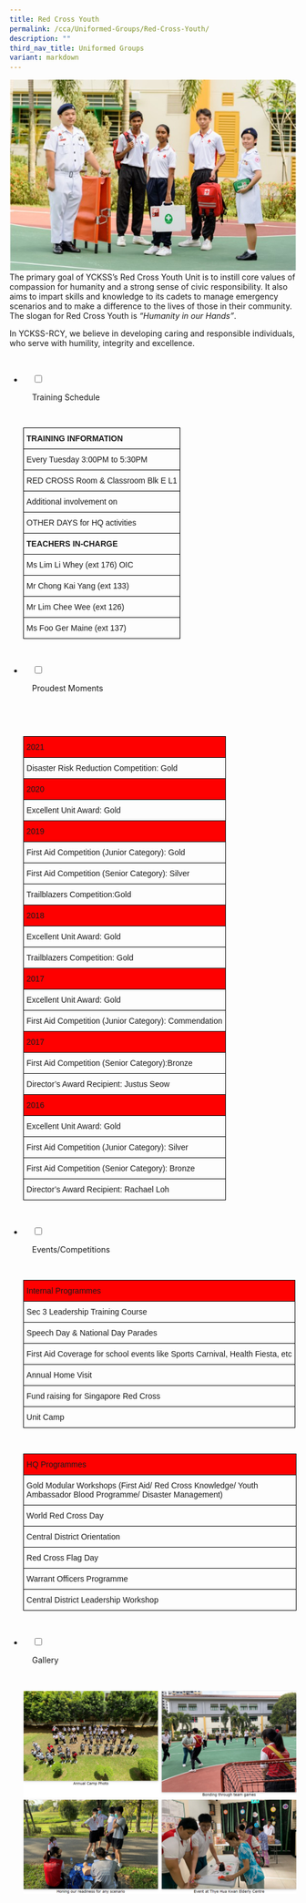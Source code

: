 ```yaml
---
title: Red Cross Youth
permalink: /cca/Uniformed-Groups/Red-Cross-Youth/
description: ""
third_nav_title: Uniformed Groups
variant: markdown
---
```

![](/images/Our%20Curriculum/Non%20Academic%20Programmes/CoCurricular%20Activities/Uniformed%20Groups/Red%20Cross%20Youth/R1.jpg)
The primary goal of YCKSS’s Red Cross Youth Unit is to instill core values of compassion for humanity and a strong sense of civic responsibility. It also aims to impart skills and knowledge to its cadets to manage emergency scenarios and to make a difference to the lives of those in their community. The slogan for Red Cross Youth is&nbsp;_“Humanity in our Hands”_.

In YCKSS-RCY, we believe in developing caring and responsible individuals, who serve with humility, integrity and excellence.


<ul class="jekyllcodex_accordion">

&nbsp;&nbsp;<li>

&nbsp;&nbsp;&nbsp;&nbsp;<input type="checkbox" id="accordion1">

&nbsp;&nbsp;&nbsp;&nbsp;<label for="accordion1">Training&nbsp;Schedule</label>

&nbsp;&nbsp;&nbsp;&nbsp;<div>

<p> <style type="text/css">
.tg  {border-collapse:collapse;border-spacing:0;}
.tg td{border-color:black;border-style:solid;border-width:1px;font-family:Arial, sans-serif;font-size:14px;
  overflow:hidden;padding:10px 5px;word-break:normal;}
.tg th{border-color:black;border-style:solid;border-width:1px;font-family:Arial, sans-serif;font-size:14px;
  font-weight:normal;overflow:hidden;padding:10px 5px;word-break:normal;}
.tg .tg-1wig{font-weight:bold;text-align:left;vertical-align:top}
.tg .tg-0lax{text-align:left;vertical-align:top}
</style>
<table class="tg">
<thead>
  <tr>
    <th class="tg-1wig">TRAINING INFORMATION</th>
  </tr>
</thead>
<tbody>
  <tr>
    <td class="tg-0lax">Every Tuesday 3:00PM to 5:30PM</td>
  </tr>
  <tr>
    <td class="tg-0lax">RED CROSS Room &amp; Classroom Blk E L1</td>
  </tr>
  <tr>
    <td class="tg-0lax">Additional involvement on</td>
  </tr>
  <tr>
    <td class="tg-0lax">OTHER DAYS for HQ activities</td>
  </tr>
  <tr>
    <td class="tg-1wig">TEACHERS IN-CHARGE</td>
  </tr>
  <tr>
    <td class="tg-0lax">Ms Lim Li Whey (ext 176) OIC</td>
  </tr>
  <tr>
    <td class="tg-0lax">Mr Chong Kai Yang (ext 133)</td>
  </tr>
  <tr>
    <td class="tg-0lax">Mr Lim Chee Wee (ext 126)</td>
  </tr>
  <tr>
    <td class="tg-0lax">Ms Foo Ger Maine (ext 137)</td>
  </tr>
</tbody>
</table>
			</p>

&nbsp;&nbsp;&nbsp;&nbsp;</div>

</li>
	<li>

&nbsp;&nbsp;&nbsp;&nbsp;<input type="checkbox" id="accordion2">

&nbsp;&nbsp;&nbsp;&nbsp;<label for="accordion2">Proudest&nbsp;Moments</label>

&nbsp;&nbsp;&nbsp;&nbsp;<div>

&nbsp;&nbsp;&nbsp;&nbsp;&nbsp;&nbsp;<p> <style type="text/css">
.tg  {border-collapse:collapse;border-spacing:0;}
.tg td{border-color:black;border-style:solid;border-width:1px;font-family:Arial, sans-serif;font-size:14px;
  overflow:hidden;padding:10px 5px;word-break:normal;}
.tg th{border-color:black;border-style:solid;border-width:1px;font-family:Arial, sans-serif;font-size:14px;
  font-weight:normal;overflow:hidden;padding:10px 5px;word-break:normal;}
.tg .tg-mnhx{background-color:#fe0000;text-align:left;vertical-align:top}
.tg .tg-0lax{text-align:left;vertical-align:top}
</style>
<table class="tg">
<thead>
  <tr>
    <th class="tg-mnhx">2021</th>
  </tr>
</thead>
<tbody>
  <tr>
    <td class="tg-0lax">Disaster Risk Reduction Competition: Gold</td>
  </tr>
  <tr>
    <td class="tg-mnhx">2020</td>
  </tr>
  <tr>
    <td class="tg-0lax">Excellent Unit Award: Gold</td>
  </tr>
  <tr>
    <td class="tg-mnhx">2019</td>
  </tr>
  <tr>
    <td class="tg-0lax">First Aid Competition (Junior Category): Gold</td>
  </tr>
  <tr>
    <td class="tg-0lax">First Aid Competition (Senior Category): Silver</td>
  </tr>
  <tr>
    <td class="tg-0lax">Trailblazers Competition:Gold</td>
  </tr>
  <tr>
    <td class="tg-mnhx">2018</td>
  </tr>
  <tr>
    <td class="tg-0lax">Excellent Unit Award: Gold</td>
  </tr>
  <tr>
    <td class="tg-0lax">Trailblazers Competition: Gold</td>
  </tr>
  <tr>
    <td class="tg-mnhx">2017</td>
  </tr>
  <tr>
    <td class="tg-0lax">Excellent Unit Award: Gold</td>
  </tr>
  <tr>
    <td class="tg-0lax">First Aid Competition (Junior Category): Commendation</td>
  </tr>
  <tr>
    <td class="tg-mnhx">2017</td>
  </tr>
  <tr>
    <td class="tg-0lax">First Aid Competition (Senior Category):Bronze</td>
  </tr>
  <tr>
    <td class="tg-0lax">Director’s Award Recipient: Justus Seow</td>
  </tr>
  <tr>
    <td class="tg-mnhx">2016</td>
  </tr>
  <tr>
    <td class="tg-0lax">Excellent Unit Award: Gold</td>
  </tr>
  <tr>
    <td class="tg-0lax">First Aid Competition (Junior Category): Silver</td>
  </tr>
  <tr>
    <td class="tg-0lax">First Aid Competition (Senior Category): Bronze</td>
  </tr>
  <tr>
    <td class="tg-0lax">Director’s Award Recipient: Rachael Loh</td>
  </tr>
</tbody>
</table> </p>

&nbsp;&nbsp;&nbsp;&nbsp;</div>

</li>
	
<li>

&nbsp;&nbsp;&nbsp;&nbsp;<input type="checkbox" id="accordion3">

&nbsp;&nbsp;&nbsp;&nbsp;<label for="accordion3">Events/Competitions</label>

&nbsp;&nbsp;&nbsp;&nbsp;<div>

<p> <style type="text/css">
.tg  {border-collapse:collapse;border-spacing:0;}
.tg td{border-color:black;border-style:solid;border-width:1px;font-family:Arial, sans-serif;font-size:14px;
  overflow:hidden;padding:10px 5px;word-break:normal;}
.tg th{border-color:black;border-style:solid;border-width:1px;font-family:Arial, sans-serif;font-size:14px;
  font-weight:normal;overflow:hidden;padding:10px 5px;word-break:normal;}
.tg .tg-mnhx{background-color:#fe0000;text-align:left;vertical-align:top}
.tg .tg-0lax{text-align:left;vertical-align:top}
</style>
<table class="tg">
<thead>
  <tr>
    <th class="tg-mnhx">Internal Programmes</th>
  </tr>
</thead>
<tbody>
  <tr>
    <td class="tg-0lax">Sec 3 Leadership Training Course</td>
  </tr>
  <tr>
    <td class="tg-0lax">Speech Day &amp; National Day Parades</td>
  </tr>
  <tr>
    <td class="tg-0lax">First Aid Coverage for school events like Sports Carnival, Health Fiesta, etc</td>
  </tr>
  <tr>
    <td class="tg-0lax">Annual Home Visit</td>
  </tr>
  <tr>
    <td class="tg-0lax">Fund raising for Singapore Red Cross</td>
  </tr>
  <tr>
    <td class="tg-0lax">Unit Camp</td>
  </tr>
</tbody>
</table><br>
			<style type="text/css">
.tg  {border-collapse:collapse;border-spacing:0;}
.tg td{border-color:black;border-style:solid;border-width:1px;font-family:Arial, sans-serif;font-size:14px;
  overflow:hidden;padding:10px 5px;word-break:normal;}
.tg th{border-color:black;border-style:solid;border-width:1px;font-family:Arial, sans-serif;font-size:14px;
  font-weight:normal;overflow:hidden;padding:10px 5px;word-break:normal;}
.tg .tg-mnhx{background-color:#fe0000;text-align:left;vertical-align:top}
.tg .tg-0lax{text-align:left;vertical-align:top}
</style>
<table class="tg">
<thead>
  <tr>
    <th class="tg-mnhx">HQ Programmes</th>
  </tr>
</thead>
<tbody>
  <tr>
    <td class="tg-0lax">Gold Modular Workshops (First Aid/ Red Cross Knowledge/ Youth Ambassador Blood Programme/ Disaster Management)</td>
  </tr>
  <tr>
    <td class="tg-0lax">World Red Cross Day</td>
  </tr>
  <tr>
    <td class="tg-0lax">Central District Orientation</td>
  </tr>
  <tr>
    <td class="tg-0lax">Red Cross Flag Day</td>
  </tr>
  <tr>
    <td class="tg-0lax">Warrant Officers Programme</td>
  </tr>
  <tr>
    <td class="tg-0lax">Central District Leadership Workshop</td>
  </tr>
</tbody>
</table>
			</p>

&nbsp;&nbsp;&nbsp;&nbsp;</div>

</li>
	
<li>

&nbsp;&nbsp;&nbsp;&nbsp;<input type="checkbox" id="accordion4">

&nbsp;&nbsp;&nbsp;&nbsp;<label for="accordion4">Gallery</label>

&nbsp;&nbsp;&nbsp;&nbsp;<div>

<p> <img style="width:100%;height:50%" src="/images/Our%20Curriculum/Non%20Academic%20Programmes/CoCurricular%20Activities/Uniformed%20Groups/Red%20Cross%20Youth/R2.png">
			<img style="width:100%;height:50%" src="/images/Our%20Curriculum/Non%20Academic%20Programmes/CoCurricular%20Activities/Uniformed%20Groups/Red%20Cross%20Youth/R3.png"></p>

&nbsp;&nbsp;</div>

</li>
	
	

	
</ul>